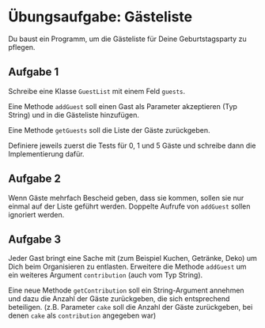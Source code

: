 # Übungsaufgabe: Gästeliste

Du baust ein Programm, um die Gästeliste für Deine Geburtstagsparty zu pflegen.

## Aufgabe 1

Schreibe eine Klasse `GuestList` mit einem Feld `guests`.

Eine Methode `addGuest` soll einen Gast als Parameter akzeptieren (Typ String) und in die Gästeliste hinzufügen.

Eine Methode `getGuests` soll die Liste der Gäste zurückgeben.

Definiere jeweils zuerst die Tests für 0, 1 und 5 Gäste und schreibe dann die Implementierung dafür.

## Aufgabe 2

Wenn Gäste mehrfach Bescheid geben, dass sie kommen, sollen sie nur einmal auf der Liste geführt werden. Doppelte
Aufrufe von `addGuest` sollen ignoriert werden.

## Aufgabe 3

Jeder Gast bringt eine Sache mit (zum Beispiel Kuchen, Getränke, Deko) um Dich beim Organisieren zu entlasten. Erweitere
die Methode `addGuest` um ein weiteres Argument `contribution` (auch vom Typ String).

Eine neue Methode `getContribution` soll ein String-Argument annehmen und dazu die Anzahl der Gäste zurückgeben, die
sich entsprechend beteiligen. (z.B. Parameter `cake` soll die Anzahl der Gäste zurückgeben, bei denen `cake`
als `contribution` angegeben war)
